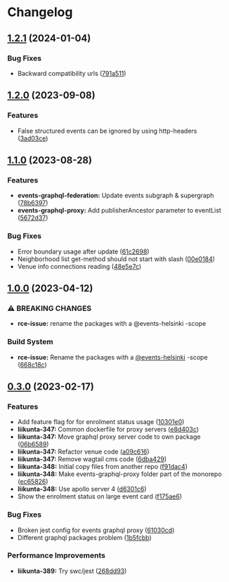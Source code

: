 # Changelog

## [1.2.1](https://github.com/City-of-Helsinki/events-helsinki-monorepo/compare/events-graphql-proxy-v1.2.0...events-graphql-proxy-v1.2.1) (2024-01-04)


### Bug Fixes

* Backward compatibility urls ([791a511](https://github.com/City-of-Helsinki/events-helsinki-monorepo/commit/791a511d3ab5579b24a59bb9e7566cdad9006a6a))

## [1.2.0](https://github.com/City-of-Helsinki/events-helsinki-monorepo/compare/events-graphql-proxy-v1.1.0...events-graphql-proxy-v1.2.0) (2023-09-08)


### Features

* False structured events can be ignored by using http-headers ([3ad03ce](https://github.com/City-of-Helsinki/events-helsinki-monorepo/commit/3ad03ce97311f3975681b072a660f9c5908a19e0))

## [1.1.0](https://github.com/City-of-Helsinki/events-helsinki-monorepo/compare/events-graphql-proxy-v1.0.0...events-graphql-proxy-v1.1.0) (2023-08-28)


### Features

* **events-graphql-federation:** Update events subgraph & supergraph ([78b6397](https://github.com/City-of-Helsinki/events-helsinki-monorepo/commit/78b639774f5f0913d71c23a688007d480699a006))
* **events-graphql-proxy:** Add publisherAncestor parameter to eventList ([5672d37](https://github.com/City-of-Helsinki/events-helsinki-monorepo/commit/5672d37cd53a0b6df7b713ac2fbd7906ce14fef4))


### Bug Fixes

* Error boundary usage after update ([61c2698](https://github.com/City-of-Helsinki/events-helsinki-monorepo/commit/61c269895366cc0652bb9c8f97375b234fb93d42))
* Neighborhood list  get-method should not start with slash ([00e0184](https://github.com/City-of-Helsinki/events-helsinki-monorepo/commit/00e0184c336de5074ef84f6da130645e8122fee1))
* Venue info connections reading ([48e5e7c](https://github.com/City-of-Helsinki/events-helsinki-monorepo/commit/48e5e7c6f37e22ee5026898310c75cb5806eeb45))

## [1.0.0](https://github.com/City-of-Helsinki/events-helsinki-monorepo/compare/events-graphql-proxy-v0.3.0...events-graphql-proxy-v1.0.0) (2023-04-12)


### ⚠ BREAKING CHANGES

* **rce-issue:** rename the packages with a @events-helsinki -scope

### Build System

* **rce-issue:** Rename the packages with a [@events-helsinki](https://github.com/events-helsinki) -scope ([668c18c](https://github.com/City-of-Helsinki/events-helsinki-monorepo/commit/668c18ce7cbc28591172c0d0ddb74ffa04681e23))

## [0.3.0](https://github.com/City-of-Helsinki/events-helsinki-monorepo/compare/events-graphql-proxy-v0.2.10...events-graphql-proxy-v0.3.0) (2023-02-17)


### Features

* Add feature flag for for enrolment status usage ([10301e0](https://github.com/City-of-Helsinki/events-helsinki-monorepo/commit/10301e022d3e08f796c5168d1396ddd744436de8))
* **liikunta-347:** Common dockerfile for proxy servers ([e8d403c](https://github.com/City-of-Helsinki/events-helsinki-monorepo/commit/e8d403c46d3b85d78ca053cd9f729248cfeda34a))
* **liikunta-347:** Move graphql proxy server code to own package ([06b6589](https://github.com/City-of-Helsinki/events-helsinki-monorepo/commit/06b6589788cad043323c0a564ffc01ae73afa50a))
* **liikunta-347:** Refactor venue code ([a09c616](https://github.com/City-of-Helsinki/events-helsinki-monorepo/commit/a09c616099711ebde6cd2d84a21cc5ee3e5f048b))
* **liikunta-347:** Remove wagtail cms code ([6dba429](https://github.com/City-of-Helsinki/events-helsinki-monorepo/commit/6dba429f3b7f30edc17c8ed45f4871d29bfeaf00))
* **liikunta-348:** Initial copy files from another repo ([f91dac4](https://github.com/City-of-Helsinki/events-helsinki-monorepo/commit/f91dac492c0756f2074d6d6f68c26381bc0093be))
* **liikunta-348:** Make events-graphql-proxy folder part of the monorepo ([ec65826](https://github.com/City-of-Helsinki/events-helsinki-monorepo/commit/ec658269345e05907dd5581d3da4599a9024bd0e))
* **liikunta-348:** Use apollo server 4 ([d6301c6](https://github.com/City-of-Helsinki/events-helsinki-monorepo/commit/d6301c6b2f1a29aa4eabc62f5e50d089f8d213a1))
* Show the enrolment status on large event card ([f175ae6](https://github.com/City-of-Helsinki/events-helsinki-monorepo/commit/f175ae6e66364405b2b36d0b771c28c28de4689a))


### Bug Fixes

* Broken jest config for events graphql proxy ([61030cd](https://github.com/City-of-Helsinki/events-helsinki-monorepo/commit/61030cde055f14bbfc725660421a14647a5f42cd))
* Different graphql packages problem ([1b5fcbb](https://github.com/City-of-Helsinki/events-helsinki-monorepo/commit/1b5fcbb992ee19f6dd6586f8a79ddf604b0621f7))


### Performance Improvements

* **liikunta-389:** Try swc/jest ([268dd93](https://github.com/City-of-Helsinki/events-helsinki-monorepo/commit/268dd93c6296d68be0fb8ccf866654a86b89758c))
